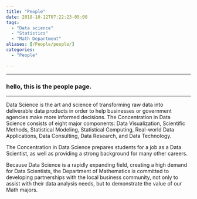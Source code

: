 ```yaml
---
title: "People"
date: 2018-10-12T07:22:23-05:00
tags:
  - "Data science"
  - "Statistics"
  - "Math Department"
aliases: [/People/people/]
categories:
  - "People"

---
```

***
### hello, this is the people page.
***
Data Science is the art and science of transforming raw data into deliverable data products in order to help businesses or government agencies make more informed decisions. The Concentration in Data Science consists of eight major components: Data Visualization, Scientific Methods, Statistical Modeling, Statistical Computing, Real-world Data Applications, Data Consulting, Data Research, and Data Technology.

The Concentration in Data Science prepares students for a job as a Data Scientist, as well as providing a strong background for many other careers.

Because Data Science is a rapidly expanding field, creating a high demand for Data Scientists, the Department of Mathematics is committed to developing partnerships with the local business community, not only to assist with their data analysis needs, but to demonstrate the value of our Math majors.
